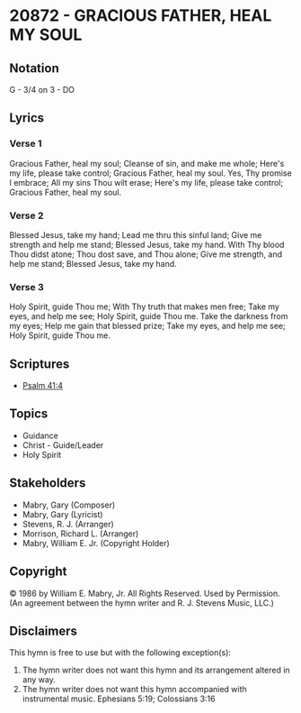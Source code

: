 # 20872 - GRACIOUS FATHER, HEAL MY SOUL

## Notation

G - 3/4 on 3 - DO

## Lyrics

### Verse 1

Gracious Father, heal my soul; Cleanse of sin, and make me whole; Here's my life, please take control; Gracious Father, heal my soul. Yes, Thy promise I embrace; All my sins Thou wilt erase; Here's my life, please take control; Gracious Father, heal my soul.

### Verse 2

Blessed Jesus, take my hand; Lead me thru this sinful land; Give me strength and help me stand; Blessed Jesus, take my hand. With Thy blood Thou didst atone; Thou dost save, and Thou alone; Give me strength, and help me stand; Blessed Jesus, take my hand. 

### Verse 3

Holy Spirit, guide Thou me;  With Thy truth that makes men free; Take my eyes, and help me see; Holy Spirit, guide Thou me. Take the darkness from my eyes; Help me gain that blessed prize; Take my eyes, and help me see; Holy Spirit, guide Thou me.  


## Scriptures

- [Psalm 41:4](https://www.biblegateway.com/passage/?search=Psalm%2041%3A4)

## Topics

- Guidance
- Christ - Guide/Leader
- Holy Spirit

## Stakeholders

- Mabry, Gary (Composer)
- Mabry, Gary (Lyricist)
- Stevens, R. J. (Arranger)
- Morrison, Richard L. (Arranger)
- Mabry, William E.  Jr. (Copyright Holder)

## Copyright

© 1986 by William E. Mabry, Jr. All Rights Reserved. Used by Permission.
(An agreement between the hymn writer and R. J. Stevens Music, LLC.)

## Disclaimers

This hymn is free to use but with the following exception(s):
1. The hymn writer does not want this hymn and its arrangement altered in any way.
2. The hymn writer does not want this hymn accompanied with instrumental music.
Ephesians 5:19; Colossians 3:16

